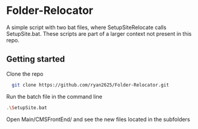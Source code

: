 ﻿# Folder-Relocator
A simple script with two bat files, where SetupSiteRelocate calls SetupSite.bat. These scripts are
part of a larger context not present in this repo.

## Getting started

Clone the repo
```bash
  git clone https://github.com/ryan2625/Folder-Relocator.git
```

Run the batch file in the command line
```bash
.\SetupSite.bat
```
Open Main/CMSFrontEnd/ and see the new files located in the subfolders
